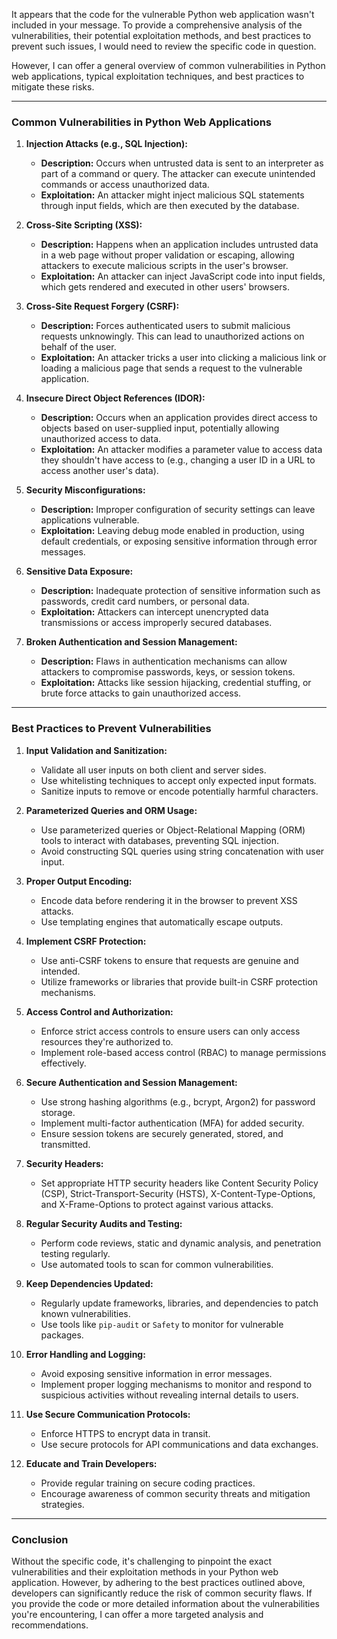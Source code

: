 It appears that the code for the vulnerable Python web application wasn't included in your message. To provide a comprehensive analysis of the vulnerabilities, their potential exploitation methods, and best practices to prevent such issues, I would need to review the specific code in question.

However, I can offer a general overview of common vulnerabilities in Python web applications, typical exploitation techniques, and best practices to mitigate these risks.

---

### **Common Vulnerabilities in Python Web Applications**

1. **Injection Attacks (e.g., SQL Injection):**
   - **Description:** Occurs when untrusted data is sent to an interpreter as part of a command or query. The attacker can execute unintended commands or access unauthorized data.
   - **Exploitation:** An attacker might inject malicious SQL statements through input fields, which are then executed by the database.

2. **Cross-Site Scripting (XSS):**
   - **Description:** Happens when an application includes untrusted data in a web page without proper validation or escaping, allowing attackers to execute malicious scripts in the user's browser.
   - **Exploitation:** An attacker can inject JavaScript code into input fields, which gets rendered and executed in other users' browsers.

3. **Cross-Site Request Forgery (CSRF):**
   - **Description:** Forces authenticated users to submit malicious requests unknowingly. This can lead to unauthorized actions on behalf of the user.
   - **Exploitation:** An attacker tricks a user into clicking a malicious link or loading a malicious page that sends a request to the vulnerable application.

4. **Insecure Direct Object References (IDOR):**
   - **Description:** Occurs when an application provides direct access to objects based on user-supplied input, potentially allowing unauthorized access to data.
   - **Exploitation:** An attacker modifies a parameter value to access data they shouldn't have access to (e.g., changing a user ID in a URL to access another user's data).

5. **Security Misconfigurations:**
   - **Description:** Improper configuration of security settings can leave applications vulnerable.
   - **Exploitation:** Leaving debug mode enabled in production, using default credentials, or exposing sensitive information through error messages.

6. **Sensitive Data Exposure:**
   - **Description:** Inadequate protection of sensitive information such as passwords, credit card numbers, or personal data.
   - **Exploitation:** Attackers can intercept unencrypted data transmissions or access improperly secured databases.

7. **Broken Authentication and Session Management:**
   - **Description:** Flaws in authentication mechanisms can allow attackers to compromise passwords, keys, or session tokens.
   - **Exploitation:** Attacks like session hijacking, credential stuffing, or brute force attacks to gain unauthorized access.

---

### **Best Practices to Prevent Vulnerabilities**

1. **Input Validation and Sanitization:**
   - Validate all user inputs on both client and server sides.
   - Use whitelisting techniques to accept only expected input formats.
   - Sanitize inputs to remove or encode potentially harmful characters.

2. **Parameterized Queries and ORM Usage:**
   - Use parameterized queries or Object-Relational Mapping (ORM) tools to interact with databases, preventing SQL injection.
   - Avoid constructing SQL queries using string concatenation with user input.

3. **Proper Output Encoding:**
   - Encode data before rendering it in the browser to prevent XSS attacks.
   - Use templating engines that automatically escape outputs.

4. **Implement CSRF Protection:**
   - Use anti-CSRF tokens to ensure that requests are genuine and intended.
   - Utilize frameworks or libraries that provide built-in CSRF protection mechanisms.

5. **Access Control and Authorization:**
   - Enforce strict access controls to ensure users can only access resources they're authorized to.
   - Implement role-based access control (RBAC) to manage permissions effectively.

6. **Secure Authentication and Session Management:**
   - Use strong hashing algorithms (e.g., bcrypt, Argon2) for password storage.
   - Implement multi-factor authentication (MFA) for added security.
   - Ensure session tokens are securely generated, stored, and transmitted.

7. **Security Headers:**
   - Set appropriate HTTP security headers like Content Security Policy (CSP), Strict-Transport-Security (HSTS), X-Content-Type-Options, and X-Frame-Options to protect against various attacks.

8. **Regular Security Audits and Testing:**
   - Perform code reviews, static and dynamic analysis, and penetration testing regularly.
   - Use automated tools to scan for common vulnerabilities.

9. **Keep Dependencies Updated:**
   - Regularly update frameworks, libraries, and dependencies to patch known vulnerabilities.
   - Use tools like `pip-audit` or `Safety` to monitor for vulnerable packages.

10. **Error Handling and Logging:**
    - Avoid exposing sensitive information in error messages.
    - Implement proper logging mechanisms to monitor and respond to suspicious activities without revealing internal details to users.

11. **Use Secure Communication Protocols:**
    - Enforce HTTPS to encrypt data in transit.
    - Use secure protocols for API communications and data exchanges.

12. **Educate and Train Developers:**
    - Provide regular training on secure coding practices.
    - Encourage awareness of common security threats and mitigation strategies.

---

### **Conclusion**

Without the specific code, it's challenging to pinpoint the exact vulnerabilities and their exploitation methods in your Python web application. However, by adhering to the best practices outlined above, developers can significantly reduce the risk of common security flaws. If you provide the code or more detailed information about the vulnerabilities you're encountering, I can offer a more targeted analysis and recommendations.
